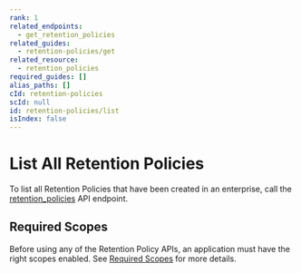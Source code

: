 ```yaml
---
rank: 1
related_endpoints:
  - get_retention_policies
related_guides:
  - retention-policies/get
related_resource:
  - retention_policies
required_guides: []
alias_paths: []
cId: retention-policies
scId: null
id: retention-policies/list
isIndex: false
---
```

# List All Retention Policies

To list all Retention Policies that have been created in an enterprise, call
the [retention_policies][retention_policies] API endpoint.

<Samples id="get_retention_policies">

</Samples>

## Required Scopes

Before using any of the Retention Policy APIs, an application must have the
right scopes enabled. See [Required Scopes][scopes] for more details.

[retention_policies]: e://get_retention_policies

[scopes]: g://retention-policies#required-scopes

